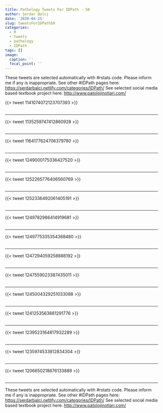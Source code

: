 ```yaml
---
title: Pathology Tweets For IDPath - 50
author: Serdar Balci
date: '2020-04-25'
slug: tweetsForIDPath50
categories:
  - R
  - tweets
  - pathology
  - IDPath
tags: []
image:
  caption: ''
  focal_point: ''
---
```



These tweets are selected automatically with #rstats code. Please inform me if any is inappropriate.
See other #IDPath pages here: https://serdarbalci.netlify.com/categories/IDPath/ 
See selected social media based textbook project here: http://www.patolojinotlari.com/

{{< tweet 1141074072123707393 >}}
<br>
<br>
<hr>
{{< tweet 1135259747412860928 >}}
<br>
<br>
<hr>
{{< tweet 1164177624706379780 >}}
<br>
<br>
<hr>
{{< tweet 1249000175336427520 >}}
<br>
<br>
<hr>
{{< tweet 1252265776406560769 >}}
<br>
<br>
<hr>
{{< tweet 1252336492061405191 >}}
<br>
<br>
<hr>
{{< tweet 1249782986414919681 >}}
<br>
<br>
<hr>
{{< tweet 1249775335354388480 >}}
<br>
<br>
<hr>
{{< tweet 1247294059258888192 >}}
<br>
<br>
<hr>
{{< tweet 1247559023387435011 >}}
<br>
<br>
<hr>
{{< tweet 1245004329251033088 >}}
<br>
<br>
<hr>
{{< tweet 1241253563881291776 >}}
<br>
<br>
<hr>
{{< tweet 1239523164817932289 >}}
<br>
<br>
<hr>
{{< tweet 1235974533812834304 >}}
<br>
<br>
<hr>
{{< tweet 1206650218676133889 >}}
<br>
<br>
<hr>


These tweets are selected automatically with #rstats code. Please inform me if any is inappropriate.
See other #IDPath pages here: https://serdarbalci.netlify.com/categories/IDPath/ 
See selected social media based textbook project here: http://www.patolojinotlari.com/
